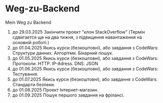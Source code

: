 # Weg-zu-Backend
Mein Weg zu Backend
1. до 29.03.2025 Закiнчити проект "клон StackOverflow" (Термiн сдвигается ще на два тижня, з підвищення навантаження на основній роботі.)
3. до 01.04.2025 Якись курси (безкоштовнi), aбо завдання з CodeWars: Структури данних. Алгорiтми. Бiнарний пошук.
4. до 01.05.2025 Якись курси (безкоштовнi), aбо завдання з CodeWars: Протоколи. HTTP. IP-Adress. DNS. JSON
5. до 01.06.2025 Якись курси (безкоштовнi), aбо завдання з CodeWars: Тестування.
6. до 01.07.2025 Якись курси (безкоштовнi), aбо завдання з CodeWars: Стандарти безпеки.
7. до 01.08.2025 Проект Iнтернет-магазин.
8. до 01.09.2025 Пошук першого завдання на фрiлансi.
